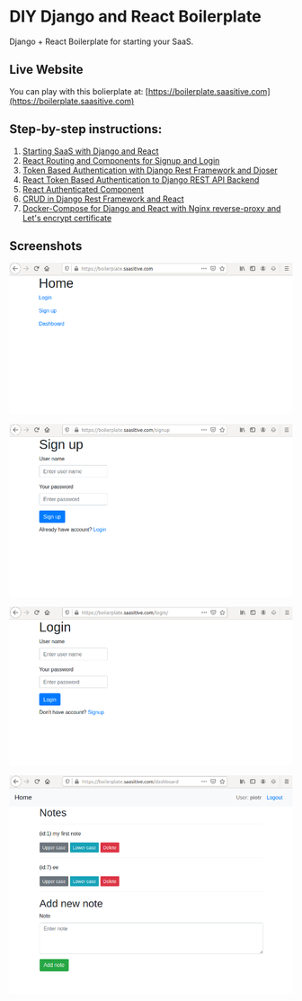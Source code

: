 # DIY Django and React Boilerplate

Django + React Boilerplate for starting your SaaS.

## Live Website

You can play with this bolierplate at: [https://boilerplate.saasitive.com](https://boilerplate.saasitive.com)

## Step-by-step instructions:
1. [Starting SaaS with Django and React](https://saasitive.com/tutorial/django-react-boilerplate-saas/) 
2. [React Routing and Components for Signup and Login](https://saasitive.com/tutorial/react-routing-components-signup-login/)
3. [Token Based Authentication with Django Rest Framework and Djoser](https://saasitive.com/tutorial/token-based-authentication-django-rest-framework-djoser/)
4. [React Token Based Authentication to Django REST API Backend](https://saasitive.com/tutorial/react-token-based-authentication-django/)
5. [React Authenticated Component](https://saasitive.com/tutorial/react-authenticated-component/) 
6. [CRUD in Django Rest Framework and React](https://saasitive.com/tutorial/crud-django-rest-framework-react/)
7. [Docker-Compose for Django and React with Nginx reverse-proxy and Let's encrypt certificate](https://saasitive.com/tutorial/docker-compose-django-react-nginx-let-s-encrypt/)

## Screenshots

![](https://raw.githubusercontent.com/saasitive/media/main/home_view.png)

![](https://raw.githubusercontent.com/saasitive/media/main/signup.png)

![](https://raw.githubusercontent.com/saasitive/media/main/login.png)

![](https://raw.githubusercontent.com/saasitive/media/main/dashboard.png)
